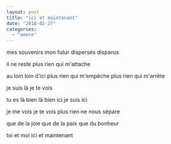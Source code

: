 ```yaml
---
layout: post
title: "ici et maintenant"
date: "2018-02-27"
categories: 
  - "amore"
---
```


mes souvenirs mon futur dispersés disparus

il ne reste plus rien qui m'attache

au loin loin d'ici plus rien qui m'empêche plus rien qui m'arrête

je suis là je te vois

tu es là bien là bien ici je suis ici

je me vois je te vois plus rien ne nous sépare

que de la joie que de la paix que du bonheur

toi et moi ici et maintenant
